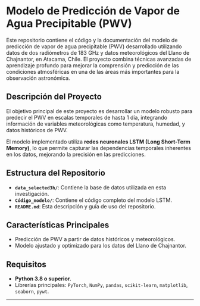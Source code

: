 # Modelo de Predicción de Vapor de Agua Precipitable (PWV)

Este repositorio contiene el código y la documentación del modelo de predicción de vapor de agua precipitable (PWV) desarrollado utilizando datos de dos radiómetros de 183 GHz y datos meteorológicos del Llano de Chajnantor, en Atacama, Chile. El proyecto combina técnicas avanzadas de aprendizaje profundo para mejorar la comprensión y predicción de las condiciones atmosféricas en una de las áreas más importantes para la observación astronómica.

## Descripción del Proyecto

El objetivo principal de este proyecto es desarrollar un modelo robusto para predecir el PWV en escalas temporales de hasta 1 día, integrando información de variables meteorológicas como temperatura, humedad, y datos históricos de PWV.

El modelo implementado utiliza **redes neuronales LSTM (Long Short-Term Memory)**, lo que permite capturar las dependencias temporales inherentes en los datos, mejorando la precisión en las predicciones.

## Estructura del Repositorio

- **`data_selected3h/`**: Contiene la base de datos utilizada en esta investigación.
- **`Código_modelo/`**: Contiene el código completo del modelo LSTM.
- **`README.md`**: Esta descripción y guía de uso del repositorio.

## Características Principales

- Predicción de PWV a partir de datos históricos y meteorológicos.
- Modelo ajustado y optimizado para los datos del Llano de Chajnantor.

## Requisitos

- **Python 3.8 o superior.**
- Librerías principales: `PyTorch`, `NumPy`, `pandas`, `scikit-learn`, `matplotlib`, `seaborn`, `pywt`.

---
